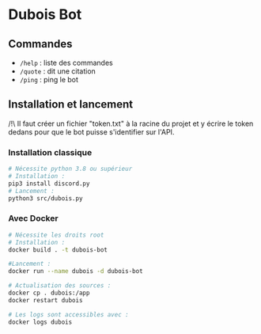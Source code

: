 # Dubois Bot


## Commandes
- `/help` : liste des commandes
- `/quote` : dit une citation
- `/ping` : ping le bot

## Installation et lancement

/!\ Il faut créer un fichier "token.txt" à la racine du projet et y écrire le token dedans pour que le bot puisse s'identifier sur l'API. 

### Installation classique
```bash
# Nécessite python 3.8 ou supérieur
# Installation :
pip3 install discord.py
# Lancement :
python3 src/dubois.py
```

### Avec Docker
```bash
# Nécessite les droits root
# Installation :
docker build . -t dubois-bot

#Lancement :
docker run --name dubois -d dubois-bot

# Actualisation des sources :
docker cp . dubois:/app
docker restart dubois

# Les logs sont accessibles avec : 
docker logs dubois
```
